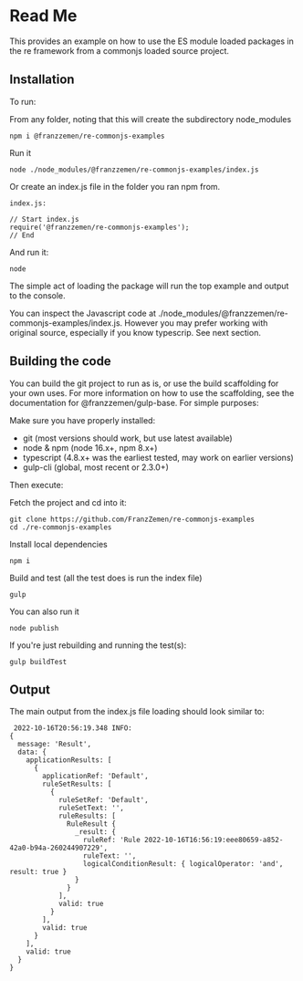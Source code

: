 # Read Me

This provides an example on how to use the ES module loaded packages in the re framework from a commonjs loaded source 
project.

## Installation

To run:

From any folder, noting that this will create the subdirectory node_modules

    npm i @franzzemen/re-commonjs-examples

Run it

    node ./node_modules/@franzzemen/re-commonjs-examples/index.js

Or create an index.js file in the folder you ran npm from.

    index.js:

    // Start index.js
    require('@franzzemen/re-commonjs-examples');
    // End

And run it:

    node

The simple act of loading the package will run the top example and output to the console.
    
You can inspect the Javascript code at ./node_modules/@franzzemen/re-commonjs-examples/index.js.  However you may prefer
working with original source, especially if you know typescrip.  See next section.

## Building the code

You can build the git project to run as is, or use the build scaffolding for your own uses.  For more information on 
how to use the scaffolding, see the documentation for @franzzemen/gulp-base.  For simple purposes:

Make sure you have properly installed:
- git (most versions should work, but use latest available)
- node & npm (node 16.x+, npm 8.x+)
- typescript (4.8.x+ was the earliest tested, may work on earlier versions)
- gulp-cli (global, most recent or 2.3.0+)

Then execute:

Fetch the project and cd into it:

    git clone https://github.com/FranzZemen/re-commonjs-examples
    cd ./re-commonjs-examples
    
Install local dependencies

    npm i

Build and test (all the test does is run the index file)    

    gulp

You can also run it

    node publish 

If you're just rebuilding and running the test(s):

    gulp buildTest

## Output

The main output from the index.js file loading should look similar to:

     2022-10-16T20:56:19.348 INFO:
    {
      message: 'Result',
      data: {
        applicationResults: [
          {
            applicationRef: 'Default',
            ruleSetResults: [
              {
                ruleSetRef: 'Default',
                ruleSetText: '',
                ruleResults: [
                  RuleResult {
                    _result: {
                      ruleRef: 'Rule 2022-10-16T16:56:19:eee80659-a852-42a0-b94a-260244907229',
                      ruleText: '',
                      logicalConditionResult: { logicalOperator: 'and', result: true }
                    }
                  }
                ],
                valid: true
              }
            ],
            valid: true
          }
        ],
        valid: true
      }
    }

